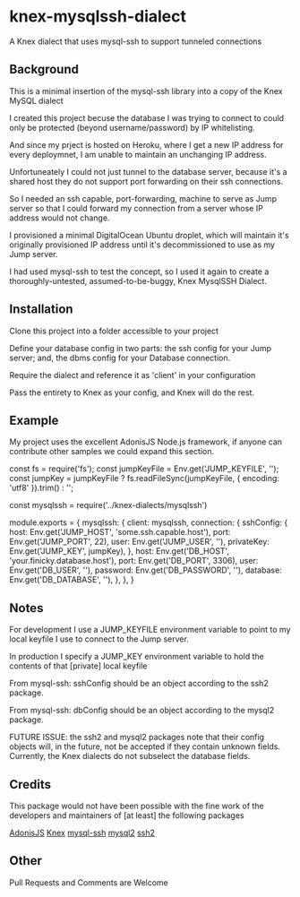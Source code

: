 # knex-mysqlssh-dialect
A Knex dialect that uses mysql-ssh to support tunneled connections

## Background

This is a minimal insertion of the mysql-ssh library into a copy of the Knex MySQL dialect

I created this project becuse the database I was trying to connect to could only be protected (beyond username/password) by IP whitelisting.  

And since my prject is hosted on Heroku, where I get a new IP address for every deploymnet, I am unable to maintain an unchanging IP address.

Unfortuneately I could not just tunnel to the database server, because it's a shared host they do not support port forwarding on their ssh connections.

So I needed an ssh capable, port-forwarding, machine to serve as Jump server so that I could forward my connection from a server whose IP address would not change.

I provisioned a minimal DigitalOcean Ubuntu droplet, which will maintain it's originally provisioned IP address until it's decommissioned to use as my Jump server.

I had used mysql-ssh to test the concept, so I used it again to create a thoroughly-untested, assumed-to-be-buggy, Knex MysqlSSH Dialect.

## Installation 

Clone this project into a folder accessible to your project

Define your database config in two parts: the ssh config for your Jump server; and, the dbms config for your Database connection.

Require the dialect and reference it as 'client' in your configuration

Pass the entirety to Knex as your config, and Knex will do the rest.

## Example

My project uses the excellent AdonisJS Node.js framework, if anyone can contribute other samples we could expand this section.

const fs = require('fs');
const jumpKeyFile = Env.get('JUMP_KEYFILE', '');
const jumpKey = jumpKeyFile ? fs.readFileSync(jumpKeyFile, { encoding: 'utf8' }).trim() : '';

const mysqlssh = require('../knex-dialects/mysqlssh')

module.exports = {
    mysqlssh: {
        client: mysqlssh,
        connection: {
            sshConfig: {
                host: Env.get('JUMP_HOST', 'some.ssh.capable.host'),
                port: Env.get('JUMP_PORT', 22),
                user: Env.get('JUMP_USER', ''),
                privateKey: Env.get('JUMP_KEY', jumpKey),
            },
            host: Env.get('DB_HOST', 'your.finicky.database.host'),
            port: Env.get('DB_PORT', 3306),
            user: Env.get('DB_USER', ''),
            password: Env.get('DB_PASSWORD', ''),
            database: Env.get('DB_DATABASE', ''),
        },
    },
}

## Notes

For development I use a JUMP_KEYFILE environment variable to point to my local keyfile I use to connect to the Jump server.

In production I specify a JUMP_KEY environment variable to hold the contents of that [private] local keyfile

From mysql-ssh: sshConfig should be an object according to the ssh2 package.

From mysql-ssh: dbConfig should be an object according to the mysql2 package.

FUTURE ISSUE: the ssh2 and mysql2 packages note that their config objects will, in the future, not be accepted if they contain unknown fields.  Currently, the Knex dialects do not subselect the database fields.

## Credits

This package would not have been possible with the fine work of the developers and maintainers of [at least] the following packages

[AdonisJS](https://adonisjs.com/) [Knex](http://knexjs.org/) [mysql-ssh](https://github.com/grrr-amsterdam/mysql-ssh) [mysql2](https://github.com/sidorares/node-mysql2) [ssh2](https://github.com/mscdex/ssh2)

## Other

Pull Requests and Comments are Welcome

